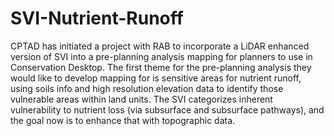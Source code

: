 # SVI-Nutrient-Runoff

CPTAD has initiated a project with RAB to incorporate a LiDAR enhanced version of SVI into a pre-planning analysis mapping for planners to use in Conservation Desktop.  The first theme for the pre-planning analysis they would like to develop mapping for is sensitive areas for nutrient runoff, using soils info and high resolution elevation data to identify those vulnerable areas within land units. The SVI categorizes inherent vulnerability to nutrient loss (via subsurface and subsurface pathways), and the goal now is to enhance that with topographic data. 
